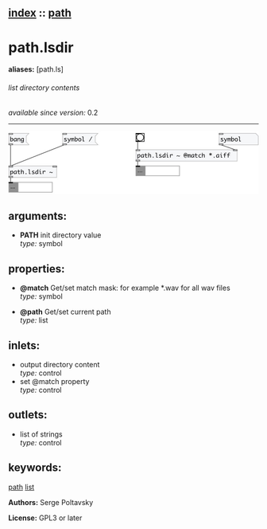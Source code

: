 [index](index.html) :: [path](category_path.html)
---

# path.lsdir
**aliases:** [path.ls]


###### list directory contents

*available since version:* 0.2

---




[![example](../examples/img/path.lsdir.jpg)](../examples/pd/path.lsdir.pd)



## arguments:

* **PATH**
init directory value<br>
_type:_ symbol<br>





## properties:

* **@match** 
Get/set match mask: for example *.wav for all wav files<br>
_type:_ symbol<br>

* **@path** 
Get/set current path<br>
_type:_ list<br>



## inlets:

* output directory content<br>
_type:_ control
* set @match property<br>
_type:_ control



## outlets:

* list of strings<br>
_type:_ control



## keywords:

[path](keywords/path.html)
[list](keywords/list.html)






**Authors:** Serge Poltavsky




**License:** GPL3 or later





